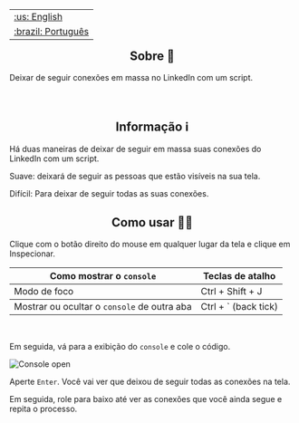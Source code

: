 <table align="right">
 <tr><td><a href="https://github.com/isyuricunha/linkedin-mass-unfollow/blob/main/readme.md">:us: English</a></td></tr>
 <tr><td><a href="https://github.com/isyuricunha/linkedin-mass-unfollow/blob/main/readme-pt-br.md">:brazil: Português</a></td></tr>
</table>

### <h2 align="center"> Sobre 📄 </h2>

Deixar de seguir conexões em massa no LinkedIn com um script.<br><br><br>

### <h2 align="center"> Informação ℹ </h2>

Há duas maneiras de deixar de seguir em massa suas conexões do LinkedIn com um script.

Suave: deixará de seguir as pessoas que estão visíveis na sua tela.

Difícil: Para deixar de seguir todas as suas conexões.

### <h2 align="center"> Como usar 👨‍💻 </h2>

Clique com o botão direito do mouse em qualquer lugar da tela e clique em Inspecionar.

<table>
<thead>
<tr>
<th>Como mostrar o <code>console</code></th>
<th>Teclas de atalho</th>
</tr>
</thead>
<tbody>
<tr>
<td>Modo de foco</td>
<td>Ctrl + Shift + J</td>
</tr>
</tbody>
<tbody>
<tr>
<td>Mostrar ou ocultar o <code>console</code> de outra aba</td>
<td>Ctrl + ` (back tick)</td>
</tr>
</tbody>
</table>
<br>

Em seguida, vá para a exibição do <code>console</code> e cole o código.

![Console open](https://balsamiq.com/assets/support/faqs/chrome_dev_02.png)<br>

Aperte <code>Enter</code>. Você vai ver que deixou de seguir todas as conexões na tela.

Em seguida, role para baixo até ver as conexões que você ainda segue e repita o processo.
